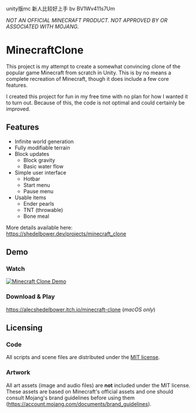 unity版mc 新人比较好上手
bv BV1Wv411s7Um

*NOT AN OFFICIAL MINECRAFT PRODUCT. NOT APPROVED BY OR ASSOCIATED WITH MOJANG.*

# MinecraftClone
This project is my attempt to create a somewhat convincing clone of the popular game Minecraft from scratch in Unity. This is by no means a complete recreation of Minecraft, though it does include a few core features.

I created this project for fun in my free time with no plan for how I wanted it to turn out. Because of this, the code is not optimal and could certainly be improved.

## Features
- Infinite world generation
- Fully modifiable terrain
- Block updates
  - Block gravity
  - Basic water flow
- Simple user interface
  - Hotbar
  - Start menu
  - Pause menu
- Usable items
  - Ender pearls
  - TNT (throwable)
  - Bone meal

More details available here: https://shedelbower.dev/projects/minecraft_clone

## Demo

### Watch

[![Minecraft Clone Demo](https://img.youtube.com/vi/AsjapB4e4cM/0.jpg)](https://www.youtube.com/watch?v=AsjapB4e4cM)

### Download & Play


https://alecshedelbower.itch.io/minecraft-clone (*macOS only*)


## Licensing

### Code

All scripts and scene files are distributed under the [MIT license](LICENSE.md).

### Artwork

All art assets (image and audio files) are **not** included under the MIT license. These assets are based on Minecraft's official assets and one should consult Mojang's brand guidelines before using them (https://account.mojang.com/documents/brand_guidelines).
